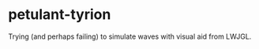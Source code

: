 petulant-tyrion
===============

Trying (and perhaps failing) to simulate waves with visual aid from LWJGL.
